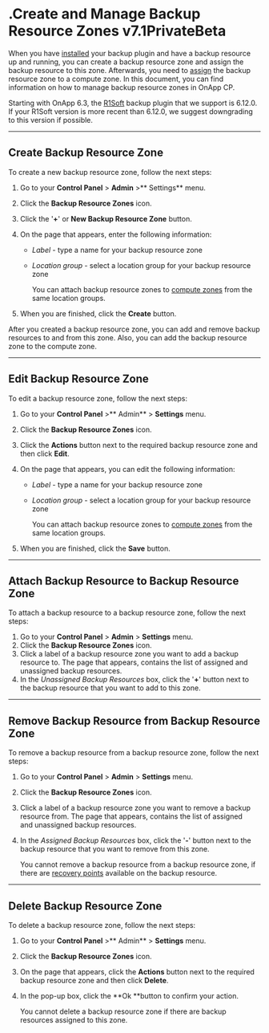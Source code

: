 # .Create and Manage Backup Resource Zones v7.1PrivateBeta

When you have [installed](https://devopsdocs.onapp.com/display/IN/Installing+Plugins) your backup plugin and have a backup resource up and running, you can create a backup resource zone and assign the backup resource to this zone. Afterwards, you need to [assign](https://devopsdocs.onapp.com/display/TEST2/.Manage+Compute+Zone+Backup+Resource+Zones+v6.4) the backup resource zone to a compute zone. In this document, you can find information on how to manage backup resource zones in OnApp CP.  

Starting with OnApp 6.3, the [R1Soft](https://www.r1soft.com/) backup plugin that we support is 6.12.0. If your R1Soft version is more recent than 6.12.0, we suggest downgrading to this version if possible.

------------------------------------------------------------------------

## Create Backup Resource Zone

To create a new backup resource zone, follow the next steps: 

1.  Go to your **Control Panel** &gt; **Admin** &gt;** Settings** menu. 
2.  Click the **Backup Resource Zones** icon. 
3.  Click the '**+**' or **New Backup Resource Zone** button. 
4.  On the page that appears, enter the following information: 
    -   *Label* - type a name for your backup resource zone
    -   *Location group* - select a location group for your backup resource zone

        You can attach backup resource zones to [compute zones](.Manage_Compute_Zone_Backup_Resource_Zones_v7.1PrivateBeta) from the same location groups.

5.  When you are finished, click the **Create** button. 

After you created a backup resource zone, you can add and remove backup resources to and from this zone. Also, you can add the backup resource zone to the compute zone.

------------------------------------------------------------------------

## Edit Backup Resource Zone

To edit a backup resource zone, follow the next steps: 

1.  Go to your **Control Panel** &gt;** Admin** &gt; **Settings** menu. 
2.  Click the **Backup Resource Zones** icon. 
3.  Click the **Actions** button next to the required backup resource zone and then click **Edit**.
4.  On the page that appears, you can edit the following information: 
    -   *Label* - type a name for your backup resource zone
    -   *Location group* - select a location group for your backup resource zone

        You can attach backup resource zones to [compute zones](.Manage_Compute_Zone_Backup_Resource_Zones_v7.1PrivateBeta) from the same location groups.

5.  When you are finished, click the **Save** button. 

------------------------------------------------------------------------

## Attach Backup Resource to Backup Resource Zone

To attach a backup resource to a backup resource zone, follow the next steps:

1.  Go to your **Control Panel** &gt; **Admin** &gt; **Settings** menu. 
2.  Click the **Backup Resource Zones** icon. 
3.  Click a label of a backup resource zone you want to add a backup resource to. The page that appears, contains the list of assigned and unassigned backup resources.
4.  In the *Unassigned Backup Resources* box, click the '**+**' button next to the backup resource that you want to add to this zone. 

------------------------------------------------------------------------

## Remove Backup Resource from Backup Resource Zone

To remove a backup resource from a backup resource zone, follow the next steps:

1.  Go to your **Control Panel** &gt; **Admin** &gt; **Settings** menu. 
2.  Click the **Backup Resource Zones** icon. 
3.  Click a label of a backup resource zone you want to remove a backup resource from. The page that appears, contains the list of assigned and unassigned backup resources.
4.  In the *Assigned Backup Resources* box, click the '**-**' button next to the backup resource that you want to remove from this zone. 

    You cannot remove a backup resource from a backup resource zone, if there are [recovery points](.Manage_Virtual_Server_Recovery_Points_v7.1PrivateBeta) available on the backup resource.

------------------------------------------------------------------------

## Delete Backup Resource Zone

To delete a backup resource zone, follow the next steps:

1.  Go to your **Control Panel** &gt;** Admin** &gt; **Settings** menu. 
2.  Click the **Backup Resource Zones** icon. 
3.  On the page that appears, click the **Actions** button next to the required backup resource zone and then click **Delete**.
4.  In the pop-up box, click the **Ok **button to confirm your action. 

    You cannot delete a backup resource zone if there are backup resources assigned to this zone.


